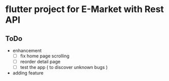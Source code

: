 # flutter project for E-Market with Rest API


## ToDo
- enhancement  
  - [ ] fix home page scrolling 
  - [ ] reorder detail page
  - [ ] test the app ( to discover unknown bugs ) 
     
- adding feature  

